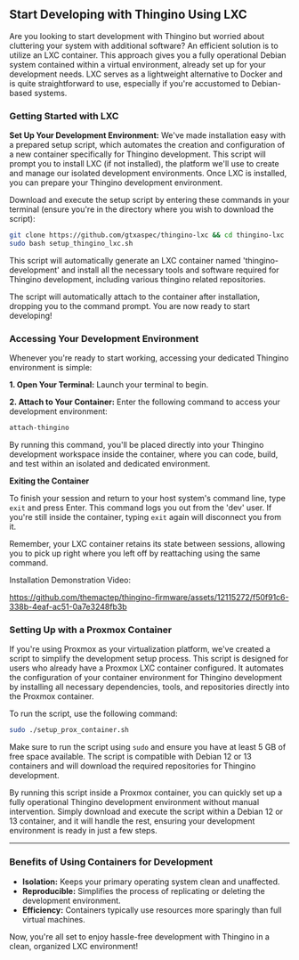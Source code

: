 ## Start Developing with Thingino Using LXC

Are you looking to start development with Thingino but worried about cluttering your system with additional software? An efficient solution is to utilize an LXC container. This approach gives you a fully operational Debian system contained within a virtual environment, already set up for your development needs. LXC serves as a lightweight alternative to Docker and is quite straightforward to use, especially if you're accustomed to Debian-based systems.

### Getting Started with LXC

**Set Up Your Development Environment:**
We've made installation easy with a prepared setup script, which automates the creation and configuration of a new container specifically for Thingino development. This script will prompt you to install LXC (if not installed), the platform we'll use to create and manage our isolated development environments.  Once LXC is installed, you can prepare your Thingino development environment.

Download and execute the setup script by entering these commands in your terminal (ensure you're in the directory where you wish to download the script):

```bash
git clone https://github.com/gtxaspec/thingino-lxc && cd thingino-lxc
sudo bash setup_thingino_lxc.sh
```

This script will automatically generate an LXC container named 'thingino-development' and install all the necessary tools and software required for Thingino development, including various thingino related repositories.

The script will automatically attach to the container after installation, dropping you to the command prompt.  You are now ready to start developing!

### Accessing Your Development Environment

Whenever you're ready to start working, accessing your dedicated Thingino environment is simple:

**1. Open Your Terminal:**
Launch your terminal to begin.

**2. Attach to Your Container:**
Enter the following command to access your development environment:

```bash
attach-thingino
```

By running this command, you'll be placed directly into your Thingino development workspace inside the container, where you can code, build, and test within an isolated and dedicated environment.

**Exiting the Container**

To finish your session and return to your host system's command line, type `exit` and press Enter. This command logs you out from the 'dev' user. If you're still inside the container, typing `exit` again will disconnect you from it.

Remember, your LXC container retains its state between sessions, allowing you to pick up right where you left off by reattaching using the same command.

Installation Demonstration Video:

https://github.com/themactep/thingino-firmware/assets/12115272/f50f91c6-338b-4eaf-ac51-0a7e3248fb3b

### Setting Up with a Proxmox Container

If you're using Proxmox as your virtualization platform, we've created a script to simplify the development setup process. This script is designed for users who already have a Proxmox LXC container configured. It automates the configuration of your container environment for Thingino development by installing all necessary dependencies, tools, and repositories directly into the Proxmox container.

To run the script, use the following command:

```bash
sudo ./setup_prox_container.sh
```

Make sure to run the script using `sudo` and ensure you have at least 5 GB of free space available. The script is compatible with Debian 12 or 13 containers and will download the required repositories for Thingino development.

By running this script inside a Proxmox container, you can quickly set up a fully operational Thingino development environment without manual intervention. Simply download and execute the script within a Debian 12 or 13 container, and it will handle the rest, ensuring your development environment is ready in just a few steps.

---

### Benefits of Using Containers for Development

- **Isolation:** Keeps your primary operating system clean and unaffected.
- **Reproducible:** Simplifies the process of replicating or deleting the development environment.
- **Efficiency:** Containers typically use resources more sparingly than full virtual machines.

Now, you're all set to enjoy hassle-free development with Thingino in a clean, organized LXC environment!
